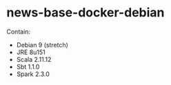 # news-base-docker-debian

Contain:
 - Debian 9 (stretch)
 - JRE 8u151
 - Scala 2.11.12
 - Sbt 1.1.0
 - Spark 2.3.0

